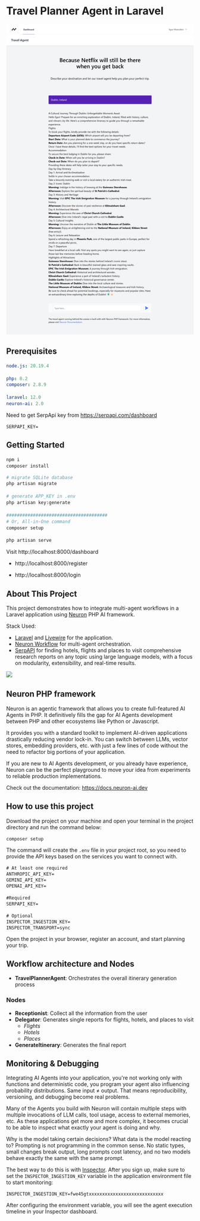 # Travel Planner Agent in Laravel

![Neuron Travel Planner Agent](public/images/screen.png)

## Prerequisites

```yaml
node.js: 20.19.4

php: 8.2
composer: 2.8.9

laravel: 12.0
neuron-ai: 2.0
```

Need to get SerpApi key from https://serpapi.com/dashboard

```dotenv
SERPAPI_KEY=
```

## Getting Started

```bash
npm i
composer install
```

```bash
# migrate SQLite database
php artisan migrate

# generate APP_KEY in .env
php artisan key:generate

######################################
# Or, All-in-One command
composer setup

php artisan serve
```

Visit http://localhost:8000/dashboard

-   http://localhost:8000/register

-   http://localhost:8000/login

## About This Project

This project demonstrates how to integrate multi-agent workflows in a Laravel application
using [Neuron](https://docs.neuron-ai.dev) PHP AI framework.

Stack Used:

-   [Laravel](https://laravel.com) and [Livewire](https://livewire.laravel.com/) for the application.
-   [Neuron Workflow](https://docs.neuron-ai.dev/workflow/getting-started) for multi-agent orchestration.
-   [SerpAPI](https://serpapi.com) for finding hotels, flights and places to visit comprehensive research reports on any topic using large language models,
    with a focus on modularity, extensibility, and real-time results.

![](public/images/chart.jpeg)

## Neuron PHP framework

Neuron is an agentic framework that allows you to create full-featured AI Agents in PHP.
It definitively fills the gap for AI Agents development between PHP and other ecosystems like Python or Javascript.

It provides you with a standard toolkit to implement AI-driven applications drastically reducing vendor lock-in.
You can switch between LLMs, vector stores, embedding providers, etc. with just a few lines of code without the
need to refactor big portions of your application.

If you are new to AI Agents development, or you already have experience, Neuron can be the perfect playground
to move your idea from experiments to reliable production implementations.

Check out the documentation: https://docs.neuron-ai.dev

## How to use this project

Download the project on your machine and open your terminal in the project directory and run the command below:

```
composer setup
```

The command will create the `.env` file in your project root, so you need to provide the API keys based on
the services you want to connect with.

```dotenv
# At least one required
ANTHROPIC_API_KEY=
GEMINI_API_KEY=
OPENAI_API_KEY=

#Required
SERPAPI_KEY=

# Optional
INSPECTOR_INGESTION_KEY=
INSPECTOR_TRANSPORT=sync
```

Open the project in your browser, register an account, and start planning your trip.

## Workflow architecture and Nodes

-   **TravelPlannerAgent**: Orchestrates the overall itinerary generation process

### Nodes

-   **Receptionist**: Collect all the information from the user
-   **Delegator**: Generates single reports for flights, hotels, and places to visit
    -   _Flights_
    -   _Hotels_
    -   _Places_
-   **GenerateItinerary**: Generates the final report

## Monitoring & Debugging

Integrating AI Agents into your application, you're not working only with functions and deterministic code,
you program your agent also influencing probability distributions. Same input ≠ output.
That means reproducibility, versioning, and debugging become real problems.

Many of the Agents you build with Neuron will contain multiple steps with multiple invocations of LLM calls,
tool usage, access to external memories, etc. As these applications get more and more complex, it becomes crucial
to be able to inspect what exactly your agent is doing and why.

Why is the model taking certain decisions? What data is the model reacting to? Prompting is not programming
in the common sense. No static types, small changes break output, long prompts cost latency,
and no two models behave exactly the same with the same prompt.

The best way to do this is with [Inspector](https://inspector.dev). After you sign up,
make sure to set the `INSPECTOR_INGESTION_KEY` variable in the application environment file to start monitoring:

```dotenv
INSPECTOR_INGESTION_KEY=fwe45gtxxxxxxxxxxxxxxxxxxxxxxxxxxxx
```

After configuring the environment variable, you will see the agent execution timeline in your Inspector dashboard.
